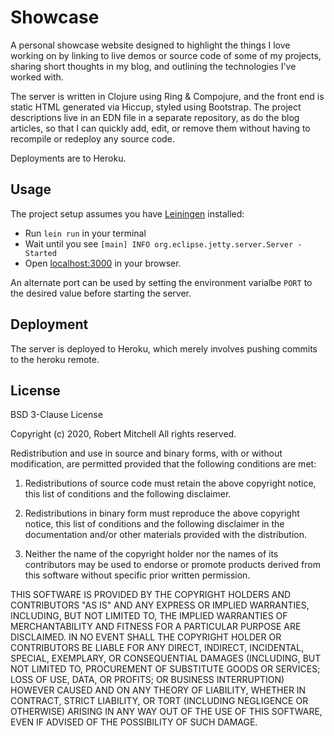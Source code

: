 # Showcase

A personal showcase website designed to highlight the things I love
working on by linking to live demos or source code of some of my
projects, sharing short thoughts in my blog, and outlining the
technologies I've worked with.

The server is written in Clojure using Ring & Compojure, and the front
end is static HTML generated via Hiccup, styled using Bootstrap. The
project descriptions live in an EDN file in a separate repository, as
do the blog articles, so that I can quickly add, edit, or remove them
without having to recompile or redeploy any source code.

Deployments are to Heroku.

## Usage

The project setup assumes you have [Leiningen](https://leiningen.org/)
installed:

- Run `lein run` in your terminal
- Wait until you see `[main] INFO org.eclipse.jetty.server.Server - Started`
- Open [localhost:3000](http://localhost:3000) in your browser.

An alternate port can be used by setting the environment varialbe `PORT`
to the desired value before starting the server.

## Deployment

The server is deployed to Heroku, which merely involves pushing commits
to the heroku remote.

## License

BSD 3-Clause License

Copyright (c) 2020, Robert Mitchell
All rights reserved.

Redistribution and use in source and binary forms, with or without
modification, are permitted provided that the following conditions are met:

1. Redistributions of source code must retain the above copyright notice, this
   list of conditions and the following disclaimer.

2. Redistributions in binary form must reproduce the above copyright notice,
   this list of conditions and the following disclaimer in the documentation
   and/or other materials provided with the distribution.

3. Neither the name of the copyright holder nor the names of its
   contributors may be used to endorse or promote products derived from
   this software without specific prior written permission.

THIS SOFTWARE IS PROVIDED BY THE COPYRIGHT HOLDERS AND CONTRIBUTORS "AS IS"
AND ANY EXPRESS OR IMPLIED WARRANTIES, INCLUDING, BUT NOT LIMITED TO, THE
IMPLIED WARRANTIES OF MERCHANTABILITY AND FITNESS FOR A PARTICULAR PURPOSE ARE
DISCLAIMED. IN NO EVENT SHALL THE COPYRIGHT HOLDER OR CONTRIBUTORS BE LIABLE
FOR ANY DIRECT, INDIRECT, INCIDENTAL, SPECIAL, EXEMPLARY, OR CONSEQUENTIAL
DAMAGES (INCLUDING, BUT NOT LIMITED TO, PROCUREMENT OF SUBSTITUTE GOODS OR
SERVICES; LOSS OF USE, DATA, OR PROFITS; OR BUSINESS INTERRUPTION) HOWEVER
CAUSED AND ON ANY THEORY OF LIABILITY, WHETHER IN CONTRACT, STRICT LIABILITY,
OR TORT (INCLUDING NEGLIGENCE OR OTHERWISE) ARISING IN ANY WAY OUT OF THE USE
OF THIS SOFTWARE, EVEN IF ADVISED OF THE POSSIBILITY OF SUCH DAMAGE.